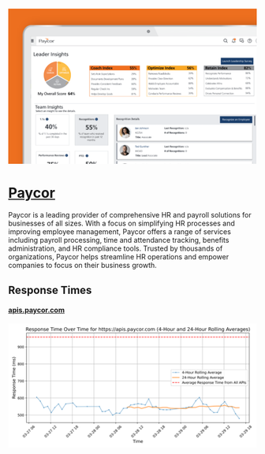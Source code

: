 [![Visit Paycor](imagePreview.png)](https://paycor.com)

# [Paycor](https://paycor.com)

Paycor is a leading provider of comprehensive HR and payroll solutions for businesses of all sizes. With a focus on simplifying HR processes and improving employee management, Paycor offers a range of services including payroll processing, time and attendance tracking, benefits administration, and HR compliance tools. Trusted by thousands of organizations, Paycor helps streamline HR operations and empower companies to focus on their business growth.

## Response Times

#### [apis.paycor.com](https://apis.paycor.com)

![apis.paycor.com](response-time-charts/617069732e706179636f722e636f6d.svg)

